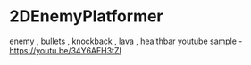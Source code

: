 # 2DEnemyPlatformer
enemy , bullets , knockback , lava , healthbar
youtube sample - 
https://youtu.be/34Y6AFH3tZI
